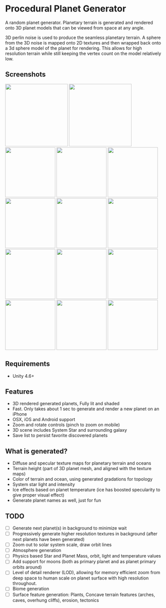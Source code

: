 Procedural Planet Generator
===========================

A random planet generator.  Planetary terrain is generated and rendered onto
3D planet models that can be viewed from space at any angle.

3D perlin noise is used to produce the seamless planetary terrain.  A sphere from the 3D
noise is  mapped onto 2D textures and then wrapped back onto a 3d sphere model of the planet
for rendering.  This allows for high resolution terrain while still keeping the vertex count
on the model relatively low.

Screenshots
-----------
<img width="200" src="https://raw.githubusercontent.com/jpbetz/planet-generator/master/Assets/Screenshots/screenshot1.png">
<img width="200" src="https://raw.githubusercontent.com/jpbetz/planet-generator/master/Assets/Screenshots/screenshot2.png">

<img width="160" height="160" src="https://raw.githubusercontent.com/jpbetz/planet-generator/master/Assets/Screenshots/blueplanet.png">
<img width="160" height="160" src="https://raw.githubusercontent.com/jpbetz/planet-generator/master/Assets/Screenshots/blueplanet2.png">
<img width="160" height="160" src="https://raw.githubusercontent.com/jpbetz/planet-generator/master/Assets/Screenshots/greenplanet.png">
<img width="160" height="160" src="https://raw.githubusercontent.com/jpbetz/planet-generator/master/Assets/Screenshots/iceplanet.png">
<img width="160" height="160" src="https://raw.githubusercontent.com/jpbetz/planet-generator/master/Assets/Screenshots/iceplanet2.png">
<img width="160" height="160" src="https://raw.githubusercontent.com/jpbetz/planet-generator/master/Assets/Screenshots/marbleplanet.png">
<img width="160" height="160" src="https://raw.githubusercontent.com/jpbetz/planet-generator/master/Assets/Screenshots/orangeplanet.png">
<img width="160" height="160" src="https://raw.githubusercontent.com/jpbetz/planet-generator/master/Assets/Screenshots/purpleplanet.png">
<img width="160" height="160" src="https://raw.githubusercontent.com/jpbetz/planet-generator/master/Assets/Screenshots/redplanet.png">
<img width="160" height="160" src="https://raw.githubusercontent.com/jpbetz/planet-generator/master/Assets/Screenshots/whiteplanet.png">
<img width="160" height="160" src="https://raw.githubusercontent.com/jpbetz/planet-generator/master/Assets/Screenshots/yellowplanet.png">
<img width="160" height="160" src="https://raw.githubusercontent.com/jpbetz/planet-generator/master/Assets/Screenshots/yellowplanet2.png">

Requirements
------------
* Unity 4.6+

Features
--------
* 3D rendered generated planets, Fully lit and shaded
* Fast.  Only takes about 1 sec to generate and render a new planet on an iPhone
* OSX, iOS and Android support
* Zoom and rotate controls (pinch to zoom on mobile)
* 3D scene includes System Star and surrounding galaxy
* Save list to persist favorite discovered planets

What is generated?
------------------
* Diffuse and specular texture maps for planetary terrain and oceans
* Terrain height (part of 3D planet mesh, and aligned with the texture maps)
* Color of terrain and ocean, using generated gradations for topology
* System star light and intensity
* Ice effects based on planet temperature (ice has boosted specularity to give proper visual effect)
* Generate planet names as well, just for fun

TODO
----
* [ ] Generate next planet(s) in background to minimize wait
* [ ] Progressively generate higher resolution textures in background (after next planets have been generated)
* [ ] Zoom out to solar system scale,  draw orbit lines
* [ ] Atmosphere generation
* [ ] Physics based Star and Planet Mass, orbit, light and temperature values
* [ ] Add support for moons (both as primary planet and as planet primary orbits around)
* [ ] Level of detail renderer (LOD), allowing for memory efficient zoom from deep space to human scale on planet surface with high resolution throughout.
* [ ] Biome generation
* [ ] Surface feature generation:  Plants, Concave terrain features (arches, caves, overhung cliffs),  erosion, tectonics
